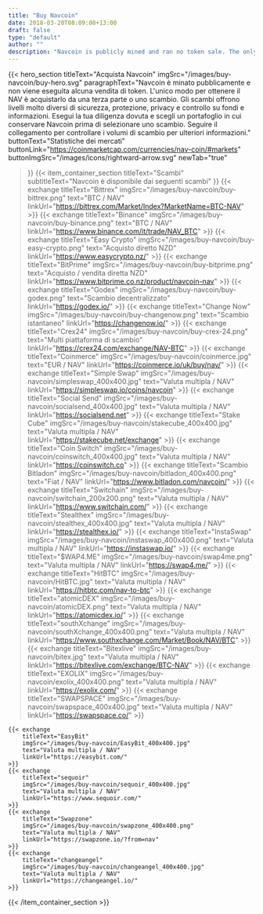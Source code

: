 ```yaml
---
title: "Buy Navcoin"
date: 2018-03-20T08:09:08+13:00
draft: false
type: "default"
author: ""
description: "Navcoin is publicly mined and ran no token sale. The only way to buy Navcoin is to purchase it from a third party or exchange."
---
```

{{< hero_section
titleText="Acquista Navcoin"
imgSrc="/images/buy-navcoin/buy-hero.svg"
paragraphText="Navcoin è minato pubblicamente e non viene eseguita alcuna vendita di token. L'unico modo per ottenere il NAV è acquistarlo da una terza parte o uno scambio. Gli scambi offrono livelli molto diversi di sicurezza, protezione, privacy e controllo su fondi e informazioni. Esegui la tua diligenza dovuta e scegli un portafoglio in cui conservare Navcoin prima di selezionare uno scambio. Seguire il collegamento per controllare i volumi di scambio per ulteriori informazioni."
buttonText="Statistiche dei mercati"
buttonLink="https://coinmarketcap.com/currencies/nav-coin/#markets"
buttonImgSrc="/images/icons/rightward-arrow.svg"
newTab="true"
>}}
{{< item_container_section
    titleText="Scambi"
    subtitleText="Navcoin è disponibile dai seguenti scambi"
>}}
    {{< exchange
        titleText="Bittrex"
        imgSrc="/images/buy-navcoin/buy-bittrex.png"
        text="BTC / NAV"
        linkUrl="https://bittrex.com/Market/Index?MarketName=BTC-NAV"
    >}}
    {{< exchange
        titleText="Binance"
        imgSrc="/images/buy-navcoin/buy-binance.png"
        text="BTC / NAV"
        linkUrl="https://www.binance.com/it/trade/NAV_BTC"
    >}}
    {{< exchange
        titleText="Easy Crypto"
        imgSrc="/images/buy-navcoin/buy-easy-crypto.png"
        text="Acquisto diretto NZD"
        linkUrl="https://www.easycrypto.nz/"
    >}}
    {{< exchange
        titleText="BitPrime"
        imgSrc="/images/buy-navcoin/buy-bitprime.png"
        text="Acquisto / vendita diretta NZD"
        linkUrl="https://www.bitprime.co.nz/product/navcoin-nav"
    >}}
    {{< exchange
        titleText="Godex"
        imgSrc="/images/buy-navcoin/buy-godex.png"
        text="Scambio decentralizzato"
        linkUrl="https://godex.io/"
    >}}
    {{< exchange
        titleText="Change Now"
        imgSrc="/images/buy-navcoin/buy-changenow.png"
        text="Scambio istantaneo"
        linkUrl="https://changenow.io/"
    >}}
    {{< exchange
        titleText="Crex24"
        imgSrc="/images/buy-navcoin/buy-crex-24.png"
        text="Multi piattaforma di scambio"
        linkUrl="https://crex24.com/exchange/NAV-BTC"
    >}}
    {{< exchange
        titleText="Coinmerce"
        imgSrc="/images/buy-navcoin/coinmerce.jpg"
        text="EUR / NAV"
        linkUrl="https://coinmerce.io/uk/buy/nav/"
    >}}
    {{< exchange
        titleText="Simple Swap"
        imgSrc="/images/buy-navcoin/simpleswap_400x400.jpg"
        text="Valuta multipla / NAV"
        linkUrl="https://simpleswap.io/coins/navcoin"
    >}}
    {{< exchange
        titleText="Social Send"
        imgSrc="/images/buy-navcoin/socialsend_400x400.jpg"
        text="Valuta multipla / NAV"
        linkUrl="https://socialsend.net"
    >}}
    {{< exchange
        titleText="Stake Cube"
        imgSrc="/images/buy-navcoin/stakecube_400x400.jpg"
        text="Valuta multipla / NAV"
        linkUrl="https://stakecube.net/exchange"
    >}}
    {{< exchange
        titleText="Coin Switch"
        imgSrc="/images/buy-navcoin/coinswitch_400x400.jpg"
        text="Valuta multipla / NAV"
        linkUrl="https://coinswitch.co"
    >}}
    {{< exchange
        titleText="Scambio Bitladon"
        imgSrc="/images/buy-navcoin/bitladon_400x400.png"
        text="Fiat / NAV"
        linkUrl="https://www.bitladon.com/navcoin/"
    >}}
    {{< exchange
        titleText="Switchain"
        imgSrc="/images/buy-navcoin/switchain_200x200.png"
        text="Valuta multipla / NAV"
        linkUrl="https://www.switchain.com/"
    >}}
    {{< exchange
        titleText="Stealthex"
        imgSrc="/images/buy-navcoin/stealthex_400x400.jpg"
        text="Valuta multipla / NAV"
        linkUrl="https://stealthex.io/"
    >}}
    {{< exchange
        titleText="InstaSwap"
        imgSrc="/images/buy-navcoin/instaswap_400x400.png"
        text="Valuta multipla / NAV"
        linkUrl="https://instaswap.io/"
    >}}
    {{< exchange
        titleText="$WAP4.ME"
        imgSrc="/images/buy-navcoin/swap4me.png"
        text="Valuta multipla / NAV"
        linkUrl="https://swap4.me/"
    >}}
    {{< exchange
        titleText="HitBTC"
        imgSrc="/images/buy-navcoin/HitBTC.jpg"
        text="Valuta multipla / NAV"
        linkUrl="https://hitbtc.com/nav-to-btc"
    >}}
    {{< exchange
        titleText="atomicDEX"
        imgSrc="/images/buy-navcoin/atomicDEX.png"
        text="Valuta multipla / NAV"
        linkUrl="https://atomicdex.io/"
    >}}
    {{< exchange
        titleText="southXchange"
        imgSrc="/images/buy-navcoin/southXchange_400x400.png"
        text="Valuta multipla / NAV"
        linkUrl="https://www.southxchange.com/Market/Book/NAV/BTC"
    >}}
    {{< exchange
        titleText="Bitexlive"
        imgSrc="/images/buy-navcoin/bitex.jpg"
        text="Valuta multipla / NAV"
        linkUrl="https://bitexlive.com/exchange/BTC-NAV"
    >}}
    {{< exchange
        titleText="EXOLIX"
        imgSrc="/images/buy-navcoin/exolix_400x400.png"
        text="Valuta multipla / NAV"
        linkUrl="https://exolix.com/"
    >}}
    {{< exchange
        titleText="SWAPSPACE"
        imgSrc="/images/buy-navcoin/swapspace_400x400.jpg"
        text="Valuta multipla / NAV"
        linkUrl="https://swapspace.co/"
    >}}

    {{< exchange
        titleText="EasyBit"
        imgSrc="/images/buy-navcoin/EasyBit_400x400.jpg"
        text="Valuta multipla / NAV"
        linkUrl="https://easybit.com/"
    >}}
    {{< exchange
        titleText="sequoir"
        imgSrc="/images/buy-navcoin/sequoir_400x400.jpg"
        text="Valuta multipla / NAV"
        linkUrl="https://www.sequoir.com/"
    >}}
    {{< exchange
        titleText="Swapzone"
        imgSrc="/images/buy-navcoin/swapzone_400x400.png"
        text="Valuta multipla / NAV"
        linkUrl="https://swapzone.io/?from=nav"
    >}}
    {{< exchange
        titleText="changeangel"
        imgSrc="/images/buy-navcoin/changeangel_400x400.jpg"
        text="Valuta multipla / NAV"
        linkUrl="https://changeangel.io/"
    >}}
{{< /item_container_section >}}
